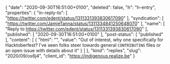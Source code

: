 {
  "date": "2020-09-30T16:51:00+0100",
  "deleted": false,
  "h": "h-entry",
  "properties": {
    "in-reply-to": [
      "https://twitter.com/edent/status/1311331393830617090"
    ],
    "syndication": [
      "https://twitter.com/JamieTanna/status/1311334841250648070"
    ],
    "name": [
      "Reply to https://twitter.com/edent/status/1311331393830617090"
    ],
    "published": [
      "2020-09-30T16:51:00+0100"
    ],
    "post-status": [
      "published"
    ],
    "content": [
      {
        "html": "",
        "value": "Out of interest, why one specifically for Hacktoberfest? I've seen folks steer towards general `CONTRIBUTING` files or an open issue with details about it"
      }
    ]
  },
  "kind": "replies",
  "slug": "2020/09/os6j4",
  "client_id": "https://indigenous.realize.be"
}
